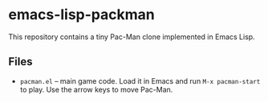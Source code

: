 # emacs-lisp-packman

This repository contains a tiny Pac-Man clone implemented in Emacs Lisp.

## Files

- `pacman.el` – main game code.  Load it in Emacs and run `M-x pacman-start`
  to play. Use the arrow keys to move Pac-Man.

